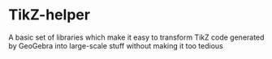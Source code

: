 # TikZ-helper
A basic set of libraries which make it easy to transform TikZ code generated by GeoGebra into large-scale stuff without making it too tedious
